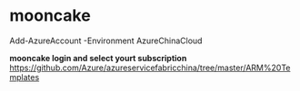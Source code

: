 # mooncake

Add-AzureAccount -Environment AzureChinaCloud  

**mooncake login and select yourt subscription**  
https://github.com/Azure/azureservicefabricchina/tree/master/ARM%20Templates  

